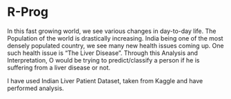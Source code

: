 # R-Prog


In this fast growing world, we see various changes in day-to-day life. The Population of the world is drastically increasing. India being one of the most densely populated country, we see many new health issues coming up. One such health issue is “The Liver Disease”. Through this Analysis and Interpretation, O would be trying to predict/classify a person if he is suffering from a liver disease or not.


I have used Indian Liver Patient Dataset, taken from Kaggle and have performed analysis.

